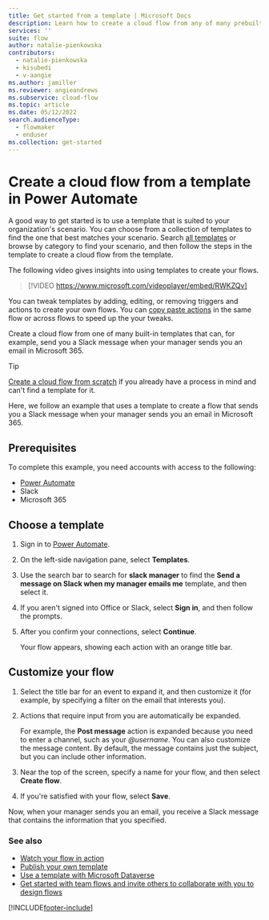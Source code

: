 ```yaml
---
title: Get started from a template | Microsoft Docs
description: Learn how to create a cloud flow from any of many prebuilt templates.
services: ''
suite: flow
author: natalie-pienkowska
contributors:
  - natalie-pienkowska
  - kisubedi
  - v-aangie
ms.author: jamiller
ms.reviewer: angieandrews
ms.subservice: cloud-flow
ms.topic: article
ms.date: 05/12/2022
search.audienceType: 
  - flowmaker
  - enduser
ms.collection: get-started
---
```


# Create a cloud flow from a template in Power Automate

A good way to get started is to use a template that is suited to your organization's scenario. You can choose from a collection of templates to find the one that best matches your scenario. Search [all templates](https://make.powerautomate.com/templates/) or browse by category to find your scenario, and then follow the steps in the template to create a cloud flow from the template.

The following video gives insights into using templates to create your flows.

>[!VIDEO https://www.microsoft.com/videoplayer/embed/RWKZQv]

You can tweak templates by adding, editing, or removing triggers and actions to create your own flows. You can [copy paste actions](/business-applications-release-notes/april19/microsoft-flow/copy-paste-actions) in the same flow or across flows to speed up the your tweaks.

Create a cloud flow from one of many built-in templates that can, for example, send you a Slack message when your manager sends you an email in Microsoft 365.

>[!TIP]
>[Create a cloud flow from scratch](get-started-logic-flow.md) if you already have a process in mind and can't find a template for it.

Here, we follow an example that uses a template to create a flow that sends you a Slack message when your manager sends you an email in Microsoft 365.

## Prerequisites

To complete this example, you need accounts with access to the following:

- [Power Automate](https://make.powerautomate.com)
- Slack
- Microsoft 365

## Choose a template

1. Sign in to [Power Automate](https://make.powerautomate.com).

1. On the left-side navigation pane, select **Templates**.

1. Use the search bar to search for **slack manager** to find the **Send a message on Slack when my manager emails me** template, and then select it.

1. If you aren't signed into Office or Slack, select **Sign in**, and then follow the prompts.

1. After you confirm your connections, select **Continue**.

    Your flow appears, showing each action with an orange title bar.

## Customize your flow

1. Select the title bar for an event to expand it, and then customize it (for example, by specifying a filter on the email that interests you).

1. Actions that require input from you are automatically be expanded.
  
    For example, the **Post message** action is expanded because you need to enter a channel, such as your *\@username*. You can also customize the message content. By default, the message contains just the subject, but you can include other information.

1. Near the top of the screen, specify a name for your flow, and then select **Create flow**.

1. If you're satisfied with your flow, select **Save**.

Now, when your manager sends you an email, you receive a Slack message that contains the information that you specified.

### See also

- [Watch your flow in action](see-a-flow-run.md)
- [Publish your own template](publish-a-template.md)
- [Use a template with Microsoft Dataverse](common-data-model-intro.md)
- [Get started with team flows and invite others to collaborate with you to design flows](create-team-flows.md)

[!INCLUDE[footer-include](includes/footer-banner.md)]